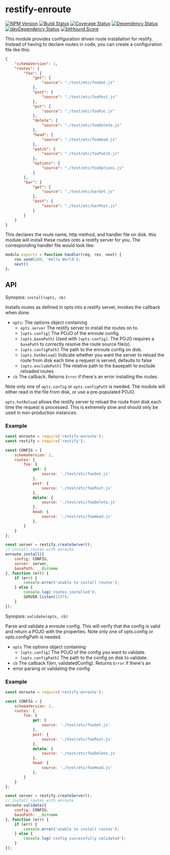 # restify-enroute
[![NPM Version](https://img.shields.io/npm/v/restify-enroute.svg)](https://npmjs.org/package/restify-enroute)
[![Build Status](https://github.com/restify/enroute/actions/workflows/test.yml/badge.svg)](https://github.com/restify/enroute/actions/workflows/test.yml)
[![Coverage Status](https://coveralls.io/repos/restify/enroute/badge.svg?branch=main)](https://coveralls.io/r/restify/enroute?branch=main)
[![Dependency Status](https://david-dm.org/restify/enroute.svg)](https://david-dm.org/restify/enroute)
[![devDependency Status](https://david-dm.org/restify/enroute/dev-status.svg)](https://david-dm.org/restify/enroute#info=devDependencies)
[![bitHound Score](https://www.bithound.io/github/restify/enroute/badges/score.svg)](https://www.bithound.io/github/restify/enroute/main)

This module provides configuration driven route installation for restify.
Instead of having to declare routes in code, you can create a configuration file
like this:

```json
{
    "schemaVersion": 1,
    "routes": {
        "foo": {
            "get": {
                "source": "./test/etc/fooGet.js"
            },
            "post": {
                "source": "./test/etc/fooPost.js"
            },
            "put": {
                "source": "./test/etc/fooPut.js"
            },
            "delete": {
                "source": "./test/etc/fooDelete.js"
            },
            "head": {
                "source": "./test/etc/fooHead.js"
            },
            "patch": {
                "source": "./test/etc/fooPatch.js"
            },
            "options": {
                "source": "./test/etc/fooOptions.js"
            }
        },
        "bar": {
            "get": {
                "source": "./test/etc/barGet.js"
            },
            "post": {
                "source": "./test/etc/barPost.js"
            }
        }
    }
}
```
This declares the route name, http method, and handler file on disk. this
module will install these routes onto a restify server for you. The
corresponding handler file would look like:

```javascript
module.exports = function handler(req, res, next) {
    res.send(200, 'Hello World');
    next()
};
```

## API
Synopsis: `install(opts, cb)`

Installs routes as defined in opts into a restify server, invokes the callback
when done.
* `opts`: The options object containing
    * `opts.server` The restify server to install the routes on to.
    * `[opts.config]` The POJO of the enroute config.
    * `[opts.basePath]` Used with `[opts.config]`. The POJO requires a
    `basePath` to correctly resolve the route source file(s).
    * `[opts.configPath]` The path to the enroute config on disk.
    * `[opts.hotReload]` Indicate whether you want the server to reload the
                         route from disk each time a request is served,
                         defaults to false
    * `[opts.excludePath]` The relative path to the basepath to exclude
                           reloaded routes
* `cb` The callback. Returns `Error` if there's an error installing the routes.

Note only one of `opts.config` or `opts.configPath` is needed. The module will
either read in the file from disk, or use a pre-populated POJO.

`opts.hotReload` allows the restify server to reload the route from disk each
time the request is processed. This is extremely slow and should only be used
in non-production instances.

### Example
```javascript
const enroute = require('restify-enroute');
const restify = require('restify');

const CONFIG = {
    schemaVersion: 1,
    routes: {
        foo: {
            get: {
                source: './test/etc/fooGet.js'
            },
            post: {
                source: './test/etc/fooPost.js'
            },
            delete: {
                source: './test/etc/fooDelete.js'
            },
            head: {
                source: './test/etc/fooHead.js'
            },
        }
    }
};

const server = restify.createServer();
// install routes with enroute
enroute.install({
    config: CONFIG,
    server: server,
    basePath: __dirname
}, function (err) {
    if (err) {
        console.error('unable to install routes');
    } else {
        console.log('routes installed');
        SERVER.listen(1337);
    }
});
```

Synopsis: `validate(opts, cb)`

Parse and validate a enroute config. This will verify that the config
is valid and return a POJO with the properties. Note only one of opts.config
or opts.configPath is needed.

* `opts` The options object containing
    * `[opts.config]` The POJO of the config you want to validate.
    * `[opts.configPath]` The path to the config on disk to validate.
* `cb` The callback f(err, validatedConfig). Returns `Error` if there's an
* error parsing or validating the config

### Example
```javascript
const enroute = require('restify-enroute');

const CONFIG = {
    schemaVersion: 1,
    routes: {
        foo: {
            get: {
                source: './test/etc/fooGet.js'
            },
            post: {
                source: './test/etc/fooPost.js'
            },
            delete: {
                source: './test/etc/fooDelete.js'
            },
            head: {
                source: './test/etc/fooHead.js'
            },
        }
    }
};

const server = restify.createServer();
// install routes with enroute
enroute.validate({
    config: CONFIG,
    basePath: __dirname
}, function (err) {
    if (err) {
        console.error('unable to install routes');
    } else {
        console.log('config successfully validated');
    }
});
```
